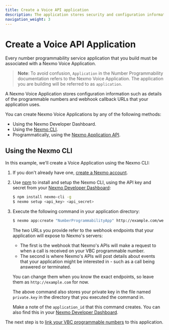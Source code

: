 ```yaml
---
title: Create a Voice API application
description: The application stores security and configuration information for your interaction with the API.
navigation_weight: 3
---
```


# Create a Voice API Application

Every number programmability service application that you build must be associated with a Nexmo Voice Application.

> **Note**: To avoid confusion, `Application` in the Number Programmability documentation refers to the Nexmo Voice Application. The application you are building will be referred to as `application`.

A Nexmo Voice Application stores configuration information such as details of the programmable numbers and webhook callback URLs that your application uses.

You can create Nexmo Voice Applications by any of the following methods:

* Using the Nexmo Developer Dashboard.
* Using the [Nexmo CLI](/tools).
* Programmatically, using the [Nexmo Application API](/api/application). 

## Using the Nexmo CLI

In this example, we'll create a Voice Application using the Nexmo CLI:

1. If you don't already have one, [create a Nexmo account](https://dashboard.nexmo.com/sign-up).

2. Use [npm](https://www.npmjs.com/) to install and setup the Nexmo CLI, using the API key and secret from your [Nexmo Developer Dashboard](https://dashboard.nexmo.com/getting-started-guide):

    ```sh
    $ npm install nexmo-cli -g
    $ nexmo setup <api_key> <api_secret>
    ```
3. Execute the following command in your application directory:

    ```sh
    $ nexmo app:create "NumberProgrammabilityApp" http://example.com/webhooks/answer http://example.com/webhooks/event  --keyfile private.key
    ```
    The two URLs you provide refer to the webhook endpoints that your application will expose to Nexmo's servers:
    * The first is the webhook that Nexmo's APIs will make a request to when a call is received on your VBC programmable number.
    * The second is where Nexmo's APIs will post details about events that your application might be interested in - such as a call being answered or terminated.

    You can change them when you know the exact endpoints, so leave them as `http://example.com` for now.

    The above command also stores your private key in the file named `private.key` in the directory that you executed the command in.

    Make a note of the `application_id` that this command creates. You can also find this in your [Nexmo Developer Dashboard](https://dashboard.nexmo.com/voice/your-applications).

The next step is to [link your VBC programmable numbers](/vonage-business-cloud/number-programmability/guides/link-vbc-numbers) to this application.

